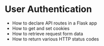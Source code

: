 # User Authentication

* How to declare API routes in a Flask app
* How to get and set cookies
* How to retrieve request form data
* How to return various HTTP status codes